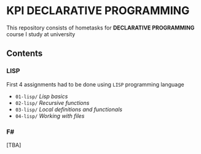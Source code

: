 # KPI DECLARATIVE PROGRAMMING

This repository consists of hometasks for **DECLARATIVE PROGRAMMING** course I study at university

## Contents
### LISP
First 4 assignments had to be done using `LISP` programming language
- `01-lisp/` *Lisp basics*
- `02-lisp/` *Recursive functions*
- `03-lisp/` *Local definitions and functionals*
- `04-lisp/` *Working with files*

### F\#
[TBA]
